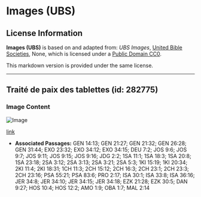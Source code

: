 # Images (UBS)

## License Information

**Images (UBS)** is based on and adapted from: _UBS Images_, [United Bible Societies](https://unitedbiblesocieties.org/), None, which is licensed under a [Public Domain CC0](https://creativecommons.org/public-domain/cc0/).

This markdown version is provided under the same license.



--------------------------------

## Traité de paix des tablettes (id: 282775)

### Image Content

![Image](https://cdn.aquifer.bible/aquifer-content/resources/Media/WEB-0880_tablet_peace_treaty.jpg)

[link](https://cdn.aquifer.bible/aquifer-content/resources/Media/WEB-0880_tablet_peace_treaty.jpg)

* **Associated Passages:** GEN 14:13; GEN 21:27; GEN 21:32; GEN 26:28; GEN 31:44; EXO 23:32; EXO 34:12; EXO 34:15; DEU 7:2; JOS 9:6; JOS 9:7; JOS 9:11; JOS 9:15; JOS 9:16; JDG 2:2; 1SA 11:1; 1SA 18:3; 1SA 20:8; 1SA 23:18; 2SA 3:12; 2SA 3:13; 2SA 3:21; 2SA 5:3; 1KI 15:19; 1KI 20:34; 2KI 11:4; 2KI 18:31; 1CH 11:3; 2CH 15:12; 2CH 16:3; 2CH 23:1; 2CH 23:3; 2CH 23:16; PSA 55:21; PSA 83:6; PRO 2:17; ISA 30:1; ISA 33:8; ISA 36:16; JER 34:8; JER 34:10; JER 34:15; JER 34:18; EZK 21:28; EZK 30:5; DAN 9:27; HOS 10:4; HOS 12:2; AMO 1:9; OBA 1:7; MAL 2:14

